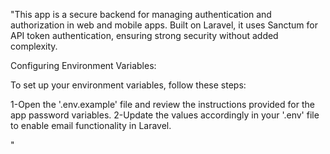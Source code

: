"This app is a secure backend for managing authentication and authorization in web and mobile apps. Built on Laravel, it uses Sanctum for API token authentication, ensuring strong security without added complexity.


Configuring Environment Variables:

To set up your environment variables, follow these steps:

1-Open the '.env.example' file and review the instructions provided for the app password variables.
2-Update the values accordingly in your '.env' file to enable email functionality in Laravel.

" 
